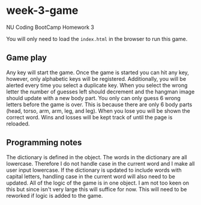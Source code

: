 # week-3-game

NU Coding BootCamp Homework 3

You will only need to load the `index.html` in the browser to run this game.

## Game play

Any key will start the game. Once the game is started you can hit any key,
however, only alphabetic keys will be registered. Additionally, you will be
alerted every time you select a duplicate key. When you select the wrong
letter the number of guesses left should decrement and the hangman image
should update with a new body part. You only can only guess 6 wrong letters
before the game is over. This is because there are only 6 body parts (head,
torso, arm, arm, leg, and leg). When you lose you will be shown the correct
word. Wins and losses will be kept track of until the page is reloaded.

## Programming notes

The dictionary is defined in the object. The words in the dictionary are all
lowercase. Therefore I do not handle case in the current word and I make all
user input lowercase. If the dictionary is updated to include words with
capital letters, handling case in the current word will also need to be updated.
All of the logic of the game is in one object. I am not too keen on this but
since isn't very large this will suffice for now. This will need to be reworked
if logic is added to the game.
